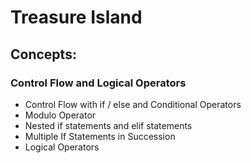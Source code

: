 # Treasure Island


## Concepts:
### Control Flow and Logical Operators
- Control Flow with if / else and Conditional Operators
- Modulo Operator
- Nested if statements and elif statements
- Multiple If Statements in Succession
- Logical Operators
